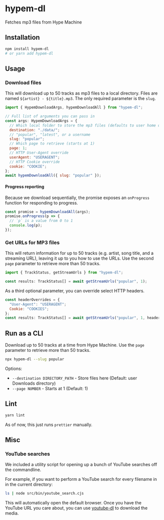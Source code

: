# hypem-dl

Fetches mp3 files from Hype Machine

## Installation

```bash
npm install hypem-dl
# or yarn add hypem-dl
```

## Usage

### Download files

This will download up to 50 tracks as mp3 files to a local directory.
Files are named `${artist} - ${title}.mp3`.
The only required parameter is the `slug`.

```js
import { HypemDownloadArgs, hypemDownloadAll } from "hypem-dl";

// Full list of arguments you can pass in
const args: HypemDownloadArgs = {
  // Which local folder to store the mp3 files (defaults to user home downloads folder)
  destination: "./data/";
  // "popular", "latest", or a username
  slug: "popular";
  // Which page to retrieve (starts at 1)
  page: 1;
  // HTTP User-Agent override
  userAgent: "USERAGENT";
  // HTTP Cookie override
  cookie: "COOKIE";
};
await hypemDownloadAll({ slug: "popular" });
```

#### Progress reporting

Because we download sequentially, the promise exposes an `onProgress` function for responding to progress.

```js
const promise = hypemDownloadAll(args);
promise.onProgress(p => {
  // `p` is a value from 0 to 1
  console.log(p);
});
```

### Get URLs for MP3 files

This will return information for up to 50 tracks
(e.g. artist, song title, and a streaming URL),
leaving it up to you how to use the URLs.
Use the second `page` parameter to retrieve more than 50 tracks.


```js
import { TrackStatus, getStreamUrls } from "hypem-dl";

const results: TrackStatus[] = await getStreamUrls("popular", 1);
```

As a third optional parameter, you can override select HTTP headers.

```js
const headerOverrides = {
  "User-Agent": "USERAGENT";
  Cookie: "COOKIES";
};
const results: TrackStatus[] = await getStreamUrls("popular", 1, headerOverrides);
```

## Run as a CLI

Download up to 50 tracks at a time from Hype Machine.
Use the `page` parameter to retrieve more than 50 tracks.

```bash
npx hypem-dl --slug popular
```

Options:
- `--destination DIRECTORY_PATH` - Store files here (Default: user Downloads directory)
- `--page NUMBER` - Starts at 1 (Default: 1)

## Lint

```bash
yarn lint
```

As of now, this just runs `prettier` manually.

## Misc

### YouTube searches

We included a utility script for opening up a bunch of YouTube searches off the commandline.

For example, if you want to perform a YouTube search for every filename in
in the current directory:

```bash
ls | node src/bin/youtube_search.cjs
```

This will automatically open the default browser.
Once you have the YouTube URL you care about, you can use 
[youtube-dl](https://github.com/ytdl-org/youtube-dl)
to download the media.

